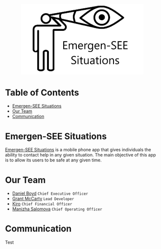 <p align="center">
<img src="https://github.com/GrantMcCarty/Emergen-SEE-Situations/blob/master/Emergen-SEE.jpg"
alt="Emergen-SEE Situations"
width="400"
/>
</p>

# Table of Contents
* [Emergen-SEE Situations](#emergen-see-situations)
* [Our Team](#our-team)
* [Communication](#communication)

# Emergen-SEE Situations
[Emergen-SEE Situations](https://github.com/Emergen-SEE) is a mobile phone app that gives individuals the ability to contact help in any given situation. The main objective of this app is to allow its users to be safe at any given time.

# Our Team
* [Daniel Boyd](https://github.com/jdboyd196) `Chief Executive Officer`
* [Grant McCarty](https://github.com/GrantMcCarty) `Lead Developer`
* [Kiro](https://github.com/) `Chief Financial Officer`
* [Manizha Salomova](https://github.com/manizha83) `Chief Operating Officer`

# Communication
Test
